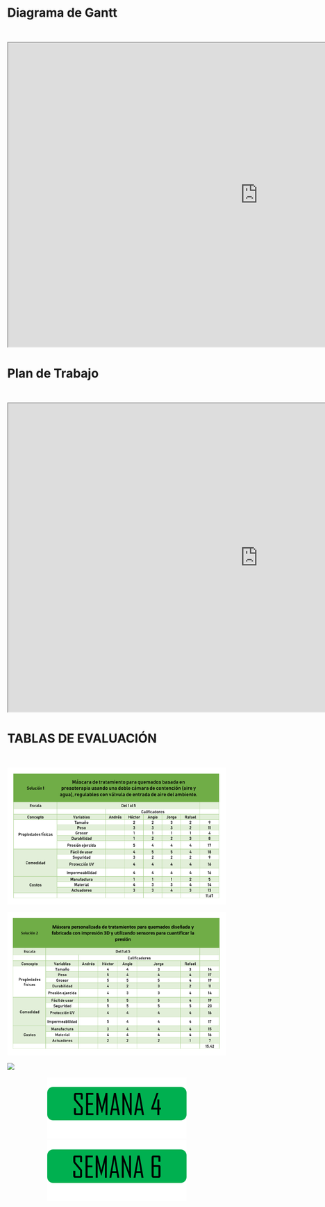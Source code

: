 <h1>Diagrama de Gantt </h1> <br>
 <p align="center"><iframe src="https://instagantt.com/shared/s/AKP0ekFC4VcoNlREzAVQ/latest" width="1150" height="700"></iframe></p>

<h1>Plan de Trabajo</h1> <br>
  
  <p align="center"><iframe src="https://docs.google.com/spreadsheets/d/e/2PACX-1vRCrRrgpqYmBiuwkfiTDlqcV7c6PMCoq-FCTs3eWeQCNn2P-Qf-QORE6-E013LzVulpMtJTgeMcvpXb/pubhtml?widget=true&headers=false" width="1150" height="710"></iframe></p>


<h1>TABLAS DE EVALUACIÓN </h1> <br>
<p>
 
<p><img src="img/tablaevaluacion1.jpg"><p>

<p>
<p>
 
<p><img src="img/tablaevaluacion2.jpg"><p>

<p>

<p>
 
<p><img src="img/tablaevaluacion3.jpg"><p>
<p>
 <center>
<a href="semana4.html"> <img src="img/semana4.png"></a> 
<a href="semana6.html"> <img src="img/semana6.png"></a>
</center>
